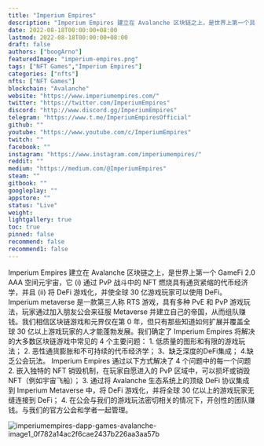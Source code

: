```yaml
---
title: "Imperium Empires"
description: "Imperium Empires 建立在 Avalanche 区块链之上，是世界上第一个具有多种 PvE 和 PvP 游戏玩法的 GameFi 2.0 AAA 空间元节。"
date: 2022-08-18T00:00:00+08:00
lastmod: 2022-08-18T00:00:00+08:00
draft: false
authors: ["boogArno"]
featuredImage: "imperium-empires.png"
tags: ["NFT Games","Imperium Empires"]
categories: ["nfts"]
nfts: ["NFT Games"]
blockchain: "Avalanche"
website: "https://www.imperiumempires.com/"
twitter: "https://twitter.com/ImperiumEmpires"
discord: "http://www.discord.gg/ImperiumEmpires"
telegram: "https://www.t.me/ImperiumEmpiresOfficial"
github: ""
youtube: "https://www.youtube.com/c/ImperiumEmpires"
twitch: ""
facebook: ""
instagram: "https://www.instagram.com/imperiumempires/"
reddit: ""
medium: "https://medium.com/@ImperiumEmpires"
steam: ""
gitbook: ""
googleplay: ""
appstore: ""
status: "Live"
weight: 
lightgallery: true
toc: true
pinned: false
recommend: false
recommend1: false
---
```

Imperium Empires 建立在 Avalanche 区块链之上，是世界上第一个 GameFi 2.0 AAA 空间元宇宙，它 (i) 通过 PvP 战斗中的 NFT 燃烧具有通货紧缩的代币经济学，并且 (ii) 将 DeFi 游戏化，并使全球 30 亿游戏玩家可以使用 DeFi。 Imperium metaverse 是一款第三人称 RTS 游戏，具有多种 PvE 和 PvP 游戏玩法，玩家通过加入朋友公会来征服 Metaverse 并建立自己的帝国，从而组队赚钱。我们相信区块链游戏和元界仅在第 0 年，但只有那些知道如何扩展并覆盖全球 30 亿以上游戏玩家的人才能蓬勃发展。我们确定了 Imperium Empires 将解决的大多数区块链游戏中常见的 4 个主要问题： 1. 低质量的图形和有限的游戏玩法； 2. 恶性通货膨胀和不可持续的代币经济学； 3、缺乏深度的DeFi集成； 4.缺乏公会玩法。 Imperium Empires 通过以下方式解决了 4 个问题中的每一个问题2. 嵌入独特的 NFT 销毁机制，在玩家自愿进入的 PvP 区域中，可以损坏或销毁 NFT（例如宇宙飞船）； 3. 通过将 Avalanche 生态系统上的顶级 DeFi 协议集成到 Imperium Metaverse 中，将 DeFi 游戏化，并将全球 30 亿以上的游戏玩家无缝连接到 DeFi； 4. 在公会与我们的游戏玩法密切相关的情况下，开创性的团队赚钱。与我们的官方公会和学者一起管理。

![imperiumempires-dapp-games-avalanche-image1_0f782a14ac2f6cae2437b226aa3aa57b](imperiumempires-dapp-games-avalanche-image1_0f782a14ac2f6cae2437b226aa3aa57b.png)
